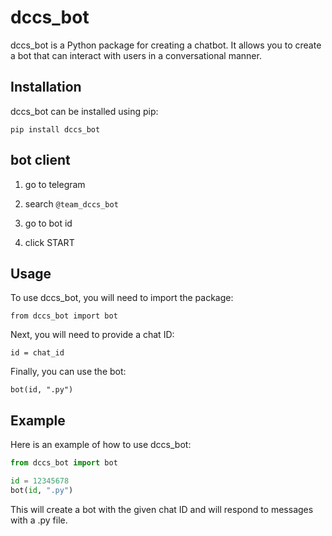 # dccs_bot

dccs_bot is a Python package for creating a chatbot. It allows you to create a bot that can interact with users in a conversational manner.

## Installation

dccs_bot can be installed using pip:

`pip install dccs_bot`


## bot client

1. go to telegram

2. search ` @team_dccs_bot `

3. go to bot id 

4. click START 

## Usage

To use dccs_bot, you will need to import the package:

`from dccs_bot import bot`

Next, you will need to provide a chat ID:

`id = chat_id`

Finally, you can use the bot:

`bot(id, ".py")`

## Example

Here is an example of how to use dccs_bot:

```python
from dccs_bot import bot

id = 12345678
bot(id, ".py")
```

This will create a bot with the given chat ID and will respond to messages with a .py file.
